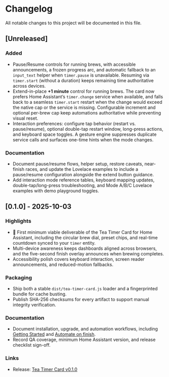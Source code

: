 # Changelog

All notable changes to this project will be documented in this file.

## [Unreleased]

### Added
- Pause/Resume controls for running brews, with accessible announcements, a frozen progress arc, and
  automatic fallback to an `input_text` helper when `timer.pause` is unavailable. Resuming via
  `timer.start` (without a duration) keeps remaining time authoritative across devices.
- Extend-in-place **+1 minute** control for running brews. The card now prefers Home Assistant’s
  `timer.change` service when available, and falls back to a seamless `timer.start` restart when the
  change would exceed the native cap or the service is missing. Configurable increment and optional
  per-brew cap keep automations authoritative while preventing visual reset.
- Interaction preferences: configure tap behavior (restart vs. pause/resume), optional double-tap
  restart window, long-press actions, and keyboard space toggles. A gesture engine suppresses duplicate
  service calls and surfaces one-time hints when the mode changes.

### Documentation
- Document pause/resume flows, helper setup, restore caveats, near-finish races, and update the Lovelace
  examples to include a pause/resume configuration alongside the extend button guidance.
- Add interaction mode reference tables, keyboard mapping updates, double-tap/long-press
  troubleshooting, and Mode A/B/C Lovelace examples with demo playground toggles.

## [0.1.0] - 2025-10-03

### Highlights
- 🎉 First minimum viable deliverable of the Tea Timer Card for Home Assistant, including the circular brew dial, preset chips, and real-time countdown synced to your `timer` entity.
- Multi-device awareness keeps dashboards aligned across browsers, and the five-second finish overlay announces when brewing completes.
- Accessibility polish covers keyboard interaction, screen reader announcements, and reduced-motion fallbacks.

### Packaging
- Ship both a stable `dist/tea-timer-card.js` loader and a fingerprinted bundle for cache busting.
- Publish SHA-256 checksums for every artifact to support manual integrity verification.

### Documentation
- Document installation, upgrade, and automation workflows, including [Getting Started](docs/getting-started.md) and [Automate on finish](docs/automations/finished.md).
- Record QA coverage, minimum Home Assistant version, and release checklist sign-off.

### Links
- Release: [Tea Timer Card v0.1.0](https://github.com/sharwell/ha-tea-timer/releases/tag/v0.1.0)
